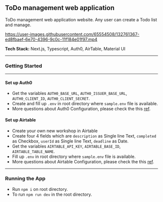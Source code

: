 ## ToDo management web application

ToDo management web application website. Any user can create a Todo list and manage.

https://user-images.githubusercontent.com/65554508/132761367-ed8fbaef-6e70-4396-9c0c-11f184e01f97.mp4


**Tech Stack:** Next.js, Typescript, Auth0, AirTable, Material UI

---

### Getting Started

---

#### Set up Auth0

- Get the variables `AUTH0_BASE_URL`, `AUTH0_ISSUER_BASE_URL`, `AUTH0_CLIENT_ID`, `AUTH0_CLIENT_SECRET`.
- Create and fill up `.env` in root directory where `sample.env` file is available.
- More questions about Auth0 Configuration, please check the this [ref](https://github.com/auth0/nextjs-auth0).

#### Set up Airtable

- Create your own new workshop in Airtable
- Create four 4 fields which are `description` as Single line Text, `completed` as Checkbox, `userId` as Single line Text, `deadline` as Date.
- Get the variables `AIRTABLE_API_KEY`, `AIRTABLE_BASE_ID`, `AIRTABLE_TABLE_NAME`.
- Fill up `.env` in root directory where `sample.env` file is available.
- More questions about Airtable Configuration, please check the this [ref](https://help.appsheet.com/en/articles/1785063-using-data-from-airtable).

---

### Running the App

- Run `npm i` on root directory.
- To run `npm run dev` in the root directory.
